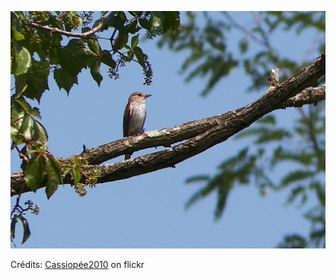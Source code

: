 ![Angelo](/images/2023-03-22.jpg)

Crédits: [Cassiopée2010](https://www.flickr.com/people/cmoi30/) on flickr